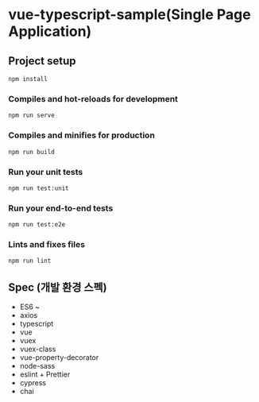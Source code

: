 # vue-typescript-sample(Single Page Application)

## Project setup
```
npm install
```

### Compiles and hot-reloads for development
```
npm run serve
```

### Compiles and minifies for production
```
npm run build
```

### Run your unit tests
```
npm run test:unit
```

### Run your end-to-end tests
```
npm run test:e2e
```

### Lints and fixes files
```
npm run lint
```

## Spec (개발 환경 스펙)
- ES6 ~
- axios
- typescript
- vue
- vuex
- vuex-class
- vue-property-decorator
- node-sass
- eslint + Prettier
- cypress
- chai
